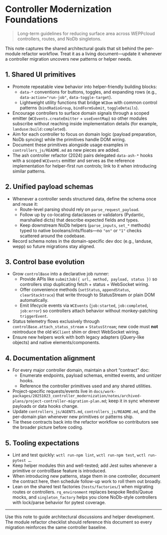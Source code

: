 # Controller Modernization Foundations
> Long-term guidelines for reducing surface area across WEPPcloud controllers, routes, and NoDb singletons.

This note captures the shared architectural goals that sit behind the per-module refactor workflow. Treat it as a living document—update it whenever a controller migration uncovers new patterns or helper needs.

## 1. Shared UI primitives
- Promote repeatable view behavior into helper-friendly building blocks:
  - `data-*` conventions for buttons, toggles, and expanding rows (e.g., `data-action="run-job"`, `data-toggle-target`).
  - Lightweight utility functions that bridge `WCDom` with common control patterns (`bindRadioGroup`, `bindFormSubmit`, `toggleDetails`).
- Encourage controllers to surface domain signals through a scoped emitter (`WCEvents.createEmitter` + `useEventMap`) so other modules subscribe without reaching inside implementation details (for example, `landuse:build:completed`).
- Aim for each controller to focus on domain logic (payload preparation, NoDb syncing) while the primitives handle DOM wiring.
- Document these primitives alongside usage examples in `controllers_js/README.md` as new pieces are added.
- The ash controller refactor (2024) pairs delegated `data-ash-*` hooks with a scoped `WCEvents` emitter and serves as the reference implementation for helper-first run controls; link to it when introducing similar patterns.

## 2. Unified payload schemas
- Whenever a controller sends structured data, define the schema once and reuse it:
  - Route-level parsing should rely on `parse_request_payload`.
  - Follow up by co-locating dataclasses or validators (Pydantic, marshalled dicts) that describe expected fields and types.
  - Keep downstream NoDb helpers (`parse_inputs`, `set_*` methods) typed to native booleans/ints/floats—no `"on"` or `"1"` checks scattered around the codebase.
- Record schema notes in the domain-specific dev doc (e.g., landuse, wepp) so future migrations stay aligned.

## 3. Control base evolution
- Grow `controlBase` into a declarative job runner:
  - Provide APIs like `submitJob({ url, method, payload, status })` so controllers stop duplicating fetch + status + WebSocket wiring.
  - Offer convenience methods (`setStatus`, `appendStatus`, `clearStacktrace`) that write through to StatusStream or plain DOM automatically.
  - Emit lifecycle events via `WCEvents` (`job:started`, `job:completed`, `job:error`) so controllers attach behavior without monkey-patching `triggerEvent`.
- Status telemetry flows exclusively through `controlBase.attach_status_stream` + `StatusStream`; new code must **not** reintroduce the old `WSClient` shim or direct WebSocket wiring.
- Ensure new helpers work with both legacy adapters (jQuery-like objects) and native elements/components.

## 4. Documentation alignment
- For every major controller domain, maintain a short “contract” doc:
  - Enumerate endpoints, payload schemas, emitted events, and unitizer hooks.
  - Reference the controller primitives used and any shared utilities.
- Project-specific requests/events live in `docs/work-packages/20251023_controller_modernization/notes/archived-plans/project-controller-migration-plan.md`; keep it in sync whenever payloads or data hooks change.
- Update `controllers_js/AGENTS.md`, `controllers_js/README.md`, and the per-domain plan whenever new primitives or patterns ship.
- Tie these contracts back into the refactor workflow so contributors see the broader picture before coding.

## 5. Tooling expectations
- Lint and test quickly: `wctl run-npm lint`, `wctl run-npm test`, `wctl run-pytest …`.
- Keep helper modules thin and well-tested; add Jest suites whenever a primitive or controlBase feature is introduced.
- When introducing new patterns, stage them in one controller, document the contract here, then schedule follow-up work to roll them out broadly.
- Lean on the shared test factories (`tests/factories/`) when migrating routes or controllers. `rq_environment` replaces bespoke Redis/Queue mocks, and `singleton_factory` helps you clone NoDb-style controllers with lock/parse behavior for pytest coverage.

---

Use this note to guide architectural discussions and helper development. The module refactor checklist should reference this document so every migration reinforces the same controller baseline.
